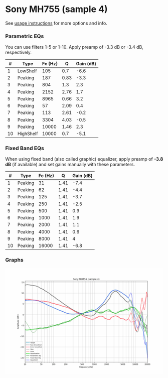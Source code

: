 # Sony MH755 (sample 4)
See [usage instructions](https://github.com/jaakkopasanen/AutoEq#usage) for more options and info.

### Parametric EQs
You can use filters 1-5 or 1-10. Apply preamp of -3.3 dB or -3.4 dB, respectively.

|   # | Type      |   Fc (Hz) |    Q |   Gain (dB) |
|-----|-----------|-----------|------|-------------|
|   1 | LowShelf  |       105 | 0.7  |        -6.6 |
|   2 | Peaking   |       187 | 0.83 |        -3.3 |
|   3 | Peaking   |       804 | 1.3  |         2.3 |
|   4 | Peaking   |      2152 | 2.76 |         1.7 |
|   5 | Peaking   |      8965 | 0.66 |         3.2 |
|   6 | Peaking   |        57 | 2.09 |         0.4 |
|   7 | Peaking   |       113 | 2.61 |        -0.2 |
|   8 | Peaking   |      3304 | 4.03 |        -0.5 |
|   9 | Peaking   |     10000 | 1.46 |         2.3 |
|  10 | HighShelf |     10000 | 0.7  |        -5.1 |

### Fixed Band EQs
When using fixed band (also called graphic) equalizer, apply preamp of **-3.8 dB** (if available) and set gains manually with these parameters.

|   # | Type    |   Fc (Hz) |    Q |   Gain (dB) |
|-----|---------|-----------|------|-------------|
|   1 | Peaking |        31 | 1.41 |        -7.4 |
|   2 | Peaking |        62 | 1.41 |        -4.4 |
|   3 | Peaking |       125 | 1.41 |        -3.7 |
|   4 | Peaking |       250 | 1.41 |        -2.5 |
|   5 | Peaking |       500 | 1.41 |         0.9 |
|   6 | Peaking |      1000 | 1.41 |         1.9 |
|   7 | Peaking |      2000 | 1.41 |         1.1 |
|   8 | Peaking |      4000 | 1.41 |         0.6 |
|   9 | Peaking |      8000 | 1.41 |         4   |
|  10 | Peaking |     16000 | 1.41 |        -6.8 |

### Graphs
![](./Sony%20MH755%20(sample%204).png)
